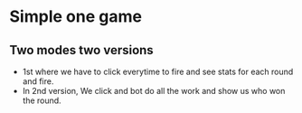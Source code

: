 # Simple one game
## Two modes two versions

- 1st where we have to click everytime to fire and see stats for each round and fire.
- In 2nd version, We click and bot do all the work and show us who won the round.